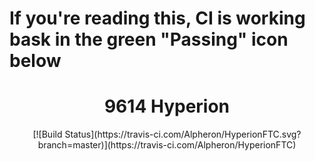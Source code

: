 # If you're reading this, CI is working bask in the green "Passing" icon below

<h1 align="center">9614 Hyperion</h2>
<p align="center">
[![Build Status](https://travis-ci.com/Alpheron/HyperionFTC.svg?branch=master)](https://travis-ci.com/Alpheron/HyperionFTC)
